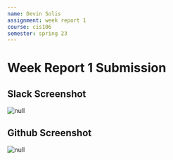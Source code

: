 ```yaml
---
name: Devin Solis
assignment: week report 1
course: cis106
semester: spring 23
---
```


# Week Report 1 Submission

## Slack Screenshot
![null](https://cdn.discordapp.com/attachments/988474350934036552/1202541052217532476/ebGRDJ8.png?ex=65cdd4a0&is=65bb5fa0&hm=3da6526c1e3de04d000892017f4e49d1e7733929a6d863319502ad973ef3d3ee&)

## Github Screenshot
![null](https://cdn.discordapp.com/attachments/988474350934036552/1202541682868883496/BnAWbtp.png?ex=65cdd537&is=65bb6037&hm=575f02084f38553e220a4ef3958a8b86a71611226208a78fbc4775f1afac19e4&)